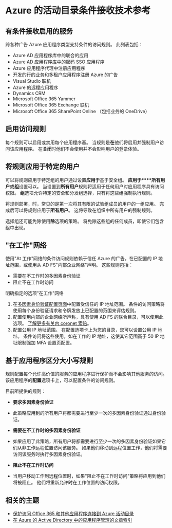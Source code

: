 
<properties
    pageTitle="Azure 的活动目录条件接收技术参考 |Microsoft Azure"
    description="有条件的访问控制，Azure Active Directory 检查挑选进行用户身份验证时，才允许访问该应用程序的特定条件。 一旦满足了这些条件，是经过身份验证的用户，并允许应用程序访问。"
    services="active-directory"
    documentationCenter=""
    authors="MarkusVi"
    manager="femila"
    editor=""/>

<tags
    ms.service="active-directory"
    ms.devlang="na"
    ms.topic="article"
    ms.tgt_pltfrm="na"
    ms.workload="identity" 
    ms.date="10/20/2016"
    ms.author="markvi"/>

# <a name="azure-active-directory-conditional-access-technical-reference"></a>Azure 的活动目录条件接收技术参考

## <a name="services-enabled-with-conditional-access"></a>有条件接收启用的服务
跨各种广告 Azure 应用程序类型支持条件的访问规则。 此列表包括︰

- Azure AD 应用程序库中的联合的应用
- Azure AD 应用程序库中的密码 SSO 应用程序
- Azure 应用程序代理中注册应用程序
- 开发的行的业务和多租户应用程序注册 Azure 的广告
- Visual Studio 联机
- Azure 的远程应用程序
-   Dynamics CRM
- Microsoft Office 365 Yammer
- Microsoft Office 365 Exchange 联机
- Microsoft Office 365 SharePoint Online （包括业务的 OneDrive）


## <a name="enable-access-rules"></a>启用访问规则

每个规则可以启用或禁用每个应用程序基。 当规则是**在**他们将启用并强制用户访问该应用程序。 在**关闭**时他们不会使用并不会影响用户的登录体验。

## <a name="applying-rules-to-specific-users"></a>将规则应用于特定的用户
可以将规则应用于特定组的用户通过设置**应用于**基于安全组。 **应用于****所有用户**或**组**设置可以。 当设置到**所有用户**规则将适用于任何用户对应用程序具有访问权限。 **组**选项允许特定的安全和分发组选择，只有将这些组强制执行规则。

将规则部署，时，常见的是第一次将其有限的试验组成员的用户的一组应用。 完成后可以将规则应用于**所有用户**。 这将导致在组织中所有用户的强制规则。

选择组还可能免除使用**除**选项的策略。 将免除这些组的任何成员，即使它们包含组中出现。

## <a name="at-work-networks"></a>"在工作"网络


使用"At 工作"网络的条件访问规则依赖于信任 Azure 的广告，在已配置的 IP 地址范围，或使用从 AD FS"内部企业网络"声明。 这些规则包括︰

- 需要在不工作时的多因素身份验证
- 阻止不在工作时访问

明确指定的选项"在工作"网络

1. 在[多因素身份验证配置页面](../multi-factor-authentication/multi-factor-authentication-whats-next.md)中配置受信任的 IP 地址范围。 条件的访问策略将使用每个身份验证请求和令牌发放上已配置的范围来评估规则。 
2. 配置使用内部的企业网络所声称，具有使用 AD FS 的联合目录，可以使用此选项。 [了解更多有关内 coronet 索赔](../multi-factor-authentication/multi-factor-authentication-whats-next.md#trusted-ips)。
3. 配置公用 IP 地址范围。 在配置选项卡上为您的目录，您可以设置公用 IP 地址。 条件访问将这些使用，如在工作的 IP 地址，这使其它范围高于 50 IP 地址限制强加 MFA 设置页配置。



## <a name="rules-based-on-application-sensitivity"></a>基于应用程序区分大小写规则

规则配置每个允许高价值的服务的应用程序进行保护而不会影响其他服务的访问。 该应用程序的**配置**选项卡上，可以配置条件的访问规则。 

目前所提供的规则︰

- **要求多因素身份验证**
 - 此策略应用到的所有用户将都需要进行至少一次的多因素身份验证通过身份验证。
 
- **需要在不工作时的多因素身份验证**
 - 如果应用了此策略，所有用户将都需要进行至少一次的多因素身份验证如果它们从非工作远程位置访问该服务。 如果他们移动到远程位置工作，他们将需要访问该服务时执行多因素身份验证。
 
- **阻止不在工作时访问** 
 - 当用户移动工作到远程位置时，如果"阻止不在工作时访问"策略将应用到他们将被阻止。  他们将重新允许时在工作位置的访问权限。


## <a name="related-topics"></a>相关的主题

- [保护访问 Office 365 和其他应用程序连接到 Azure 活动目录](active-directory-conditional-access.md)
- [在 Azure 的 Active Directory 中的应用程序管理的文章索引](active-directory-apps-index.md)
